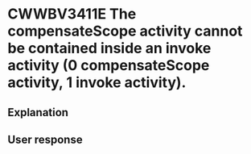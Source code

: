 # CWWBV3411E The compensateScope activity cannot be contained inside an invoke activity (0 compensateScope activity, 1 invoke activity).

## Explanation

## User response